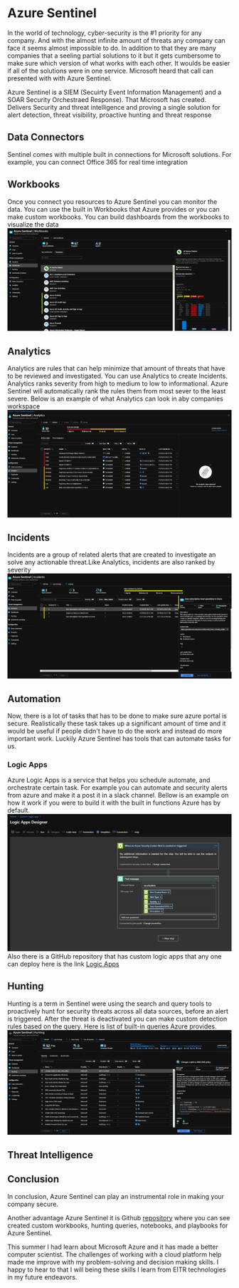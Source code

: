 # Azure Sentinel 
In the world of technology, cyber-security is the #1 priority for any company. And with the almost infinite amount of threats any company can face it seems almost impossible to do. In addition to that they are many companies that a seeling partial solutions to it but it gets cumbersome to make sure which version of what works with each other. It woulds be easier if all  of the solutions were in one service. Microsoft heard that call can presented with with Azure Sentinel.    

Azure Sentinel is a SIEM (Secuirty Event Information Management) and a SOAR Security Orchestraed Response). That Microsoft has created. Delivers Security and threat intelligence and proving a single solution for alert detection, threat visibility, proactive hunting and threat response

## Data Connectors 
Sentinel comes with multiple built in connections for Microsoft solutions. For example, you can connect Office 365 for real time integration

## Workbooks 
Once you connect you resources to Azure Sentinel you can monitor the data. You can use the built in Workbooks that Azure provides or you can make custom workbooks. You can build dashboards from the workbooks to visualize the data
![](images/workbooks.PNG)
## Analytics
Analytics are rules that can help minimize that amount of threats that have to be reviewed and investigated. You can use Analytics to create Incidents. Analytics ranks severity from high to medium to low to informational. Azure Sentinel will automatically rank the rules them from most sever to the least severe. Below is an example of what Analytics can look in aby companies workspace
![](images/analytics.PNG)
## Incidents 
Incidents are a group of related alerts that are created to investigate an solve any actionable threat.Like Analytics, incidents are also ranked by severity 
![](images/incidents.PNG)
## Automation
Now, there is a lot of tasks that has to be done to make sure azure portal is secure. Realistically these task takes up a significant amount of time and it would be useful if people didn't have to do the work and instead do more important work. Luckily Azure Sentinel has tools that can automate tasks for us. 
### Logic Apps
Azure Logic Apps is a service that helps you  schedule automate, and orchestrate certain task. For example you can automate and security alerts from azure and make it a post it in a slack channel. 
Bellow is an example on how it work if you were to build it with the built in functions Azure has by default. 
![](images/logicapp.PNG)
Also there is a GitHub repository that has custom logic apps that any one can deploy here is the  link 
[Logic Apps ](https://github.com/Azure/logicapps)
## Hunting 
Hunting is a term in Sentinel were using the search and query tools to proactively hunt for security threats across all data sources, before an alert is triggered. After the threat is deactivated you can make custom detection rules based on the query. Here is list of built-in queries Azure provides. 
![](images/hunting.PNG)
## Threat Intelligence 
## Conclusion
In conclusion, Azure Sentinel can play an instrumental role in making your company secure.

Another advantage Azure Sentinel it is Github [repository](https://github.com/Azure/Azure-Sentinel) where you can see created custom workbooks, hunting queries, notebooks, and playbooks for Azure Sentinel.

This summer I had learn about Microsoft Azure and it has made a better computer scientist.  The challenges of working with a cloud platform help made me improve with my problem-solving and decision making skills. I happy to hear to that I will being these skills I learn from EITR technologies in my future endeavors. 
